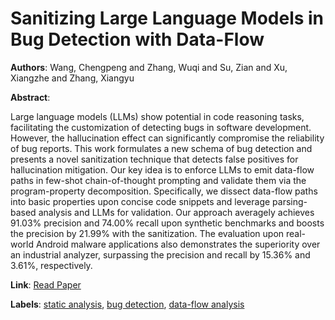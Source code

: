 # Sanitizing Large Language Models in Bug Detection with Data-Flow

**Authors**: Wang, Chengpeng and Zhang, Wuqi and Su, Zian and Xu, Xiangzhe and Zhang, Xiangyu

**Abstract**:

Large language models (LLMs) show potential in code reasoning tasks, facilitating the customization of detecting bugs in software development. However, the hallucination effect can significantly compromise the reliability of bug reports. This work formulates a new schema of bug detection and presents a novel sanitization technique that detects false positives for hallucination mitigation. Our key idea is to enforce LLMs to emit data-flow paths in few-shot chain-of-thought prompting and validate them via the program-property decomposition. Specifically, we dissect data-flow paths into basic properties upon concise code snippets and leverage parsing-based analysis and LLMs for validation. Our approach averagely achieves 91.03% precision and 74.00% recall upon synthetic benchmarks and boosts the precision by 21.99% with the sanitization. The evaluation upon real-world Android malware applications also demonstrates the superiority over an industrial analyzer, surpassing the precision and recall by 15.36% and 3.61%, respectively.

**Link**: [Read Paper](https://aclanthology.org/2024.findings-emnlp.217)

**Labels**: [static analysis](../../labels/static_analysis.md), [bug detection](../../labels/bug_detection.md), [data-flow analysis](../../labels/data-flow_analysis.md)
